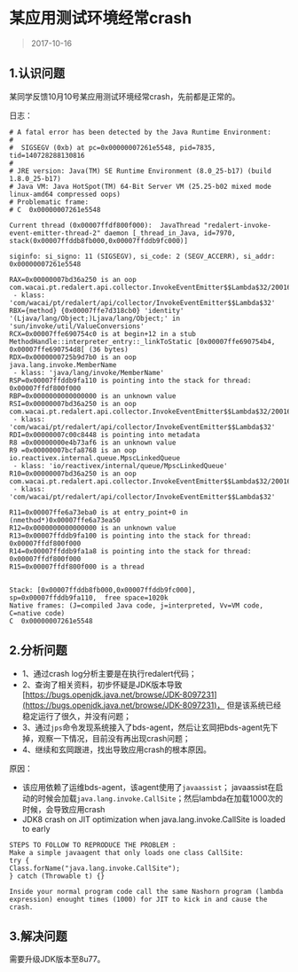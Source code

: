 

某应用测试环境经常crash
==============
> 2017-10-16


## 1.认识问题
某同学反馈10月10号某应用测试环境经常crash，先前都是正常的。

日志：
```
# A fatal error has been detected by the Java Runtime Environment:
#
#  SIGSEGV (0xb) at pc=0x00000007261e5548, pid=7835, tid=140728288130816
#
# JRE version: Java(TM) SE Runtime Environment (8.0_25-b17) (build 1.8.0_25-b17)
# Java VM: Java HotSpot(TM) 64-Bit Server VM (25.25-b02 mixed mode linux-amd64 compressed oops)
# Problematic frame:
# C  0x00000007261e5548

Current thread (0x00007ffdf800f000):  JavaThread "redalert-invoke-event-emitter-thread-2" daemon [_thread_in_Java, id=7970, stack(0x00007ffddb8fb000,0x00007ffddb9fc000)]

siginfo: si_signo: 11 (SIGSEGV), si_code: 2 (SEGV_ACCERR), si_addr: 0x00000007261e5548

RAX=0x00000007bd36a250 is an oop
com.wacai.pt.redalert.api.collector.InvokeEventEmitter$$Lambda$32/200161104
 - klass: 'com/wacai/pt/redalert/api/collector/InvokeEventEmitter$$Lambda$32'
RBX={method} {0x00007ffe7d318cb0} 'identity' '(Ljava/lang/Object;)Ljava/lang/Object;' in 'sun/invoke/util/ValueConversions'
RCX=0x00007ffe690754c0 is at begin+12 in a stub
MethodHandle::interpreter_entry::_linkToStatic [0x00007ffe690754b4, 0x00007ffe690754d8[ (36 bytes)
RDX=0x0000000725b9d7b0 is an oop
java.lang.invoke.MemberName
 - klass: 'java/lang/invoke/MemberName'
RSP=0x00007ffddb9fa110 is pointing into the stack for thread: 0x00007ffdf800f000
RBP=0x0000000000000000 is an unknown value
RSI=0x00000007bd36a250 is an oop
com.wacai.pt.redalert.api.collector.InvokeEventEmitter$$Lambda$32/200161104
 - klass: 'com/wacai/pt/redalert/api/collector/InvokeEventEmitter$$Lambda$32'
RDI=0x00000007c00c8448 is pointing into metadata
R8 =0x00000000e4b73af6 is an unknown value
R9 =0x00000007bcfa8768 is an oop
io.reactivex.internal.queue.MpscLinkedQueue
 - klass: 'io/reactivex/internal/queue/MpscLinkedQueue'
R10=0x00000007bd36a250 is an oop
com.wacai.pt.redalert.api.collector.InvokeEventEmitter$$Lambda$32/200161104
 - klass: 'com/wacai/pt/redalert/api/collector/InvokeEventEmitter$$Lambda$32'

R11=0x00007ffe6a73eba0 is at entry_point+0 in (nmethod*)0x00007ffe6a73ea50
R12=0x0000000000000000 is an unknown value
R13=0x00007ffddb9fa100 is pointing into the stack for thread: 0x00007ffdf800f000
R14=0x00007ffddb9fa1a8 is pointing into the stack for thread: 0x00007ffdf800f000
R15=0x00007ffdf800f000 is a thread


Stack: [0x00007ffddb8fb000,0x00007ffddb9fc000],  sp=0x00007ffddb9fa110,  free space=1020k
Native frames: (J=compiled Java code, j=interpreted, Vv=VM code, C=native code)
C  0x00000007261e5548
```


## 2.分析问题
- 1、通过crash log分析主要是在执行redalert代码；
- 2、查询了相关资料，初步怀疑是JDK版本导致[https://bugs.openjdk.java.net/browse/JDK-8097231](https://bugs.openjdk.java.net/browse/JDK-8097231)，
  但是该系统已经稳定运行了很久，并没有问题；
- 3、通过`jps`命令发现系统接入了bds-agent，然后让玄岡把bds-agent先下掉，观察一下情况，目前没有再出现crash问题；
- 4、继续和玄岡跟进，找出导致应用crash的根本原因。

原因：
- 该应用依赖了运维bds-agent，该agent使用了`javaassist`；
  javaassist在启动的时候会加载`java.lang.invoke.CallSite`；然后lambda在加载1000次的时候，会导致应用crash
- JDK8 crash on JIT optimization when java.lang.invoke.CallSite is loaded to early

```
STEPS TO FOLLOW TO REPRODUCE THE PROBLEM :
Make a simple javaagent that only loads one class CallSite:
try {
Class.forName("java.lang.invoke.CallSite");
} catch (Throwable t) {}

Inside your normal program code call the same Nashorn program (lambda expression) enought times (1000) for JIT to kick in and cause the crash.
```


## 3.解决问题
需要升级JDK版本至8u77。

